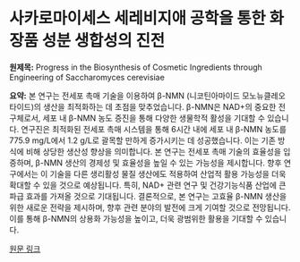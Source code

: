 # 사카로마이세스 세레비지애 공학을 통한 화장품 성분 생합성의 진전

**원제목:** Progress in the Biosynthesis of Cosmetic Ingredients through Engineering of Saccharomyces cerevisiae

**요약:** 본 연구는 전세포 촉매 기술을 이용하여 β-NMN (니코틴아마이드 모노뉴클레오타이드)의 생산을 최적화하는 데 초점을 맞추었습니다.  β-NMN은 NAD+의 중요한 전구체로서, 세포 내 β-NMN 농도 증진을 통해 다양한 생물학적 활성을 기대할 수 있습니다. 연구진은 최적화된 전세포 촉매 시스템을 통해 6시간 내에 세포 내 β-NMN 농도를 775.9 mg/L에서 1.2 g/L로  괄목할 만하게 증가시키는 데 성공했습니다. 이는 기존 방식에 비해  상당한 생산성 향상을 의미합니다.  본 연구는  전세포 촉매 기술의 효율성을 입증하며,  β-NMN 생산의 경제성 및 효율성을 높일 수 있는 가능성을 제시합니다.  향후 연구에서는 이 기술을  다른 생리활성 물질 생산에도 적용하여  산업적 활용 가능성을 더욱 확대할 수 있을 것으로 예상됩니다.  특히,  NAD+ 관련 연구 및  건강기능식품 산업에 큰 파급 효과를 가져올 것으로 기대됩니다.  결론적으로, 본 연구는  고효율 β-NMN 생산을 위한 새로운 전략을 제시하며,  향후 관련 분야의 발전에 크게 기여할 것으로 전망됩니다.  이를 통해 β-NMN의 상용화 가능성을 높이고,  더욱 광범위한 활용을 기대할 수 있습니다.

[원문 링크](https://pubs.acs.org/doi/abs/10.1021/acssynbio.5c00199)
